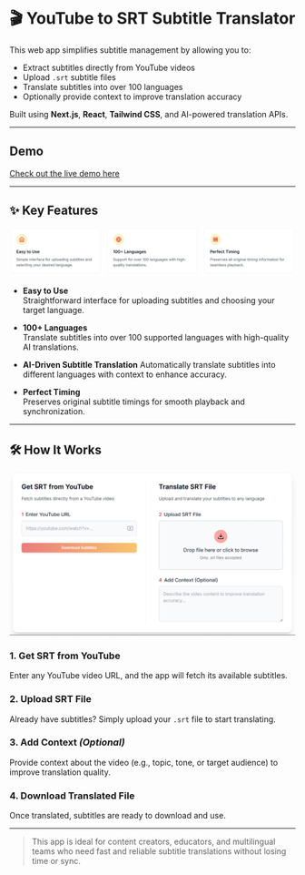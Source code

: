 # 🎬 YouTube to SRT Subtitle Translator

This web app simplifies subtitle management by allowing you to:

- Extract subtitles directly from YouTube videos
- Upload `.srt` subtitle files
- Translate subtitles into over 100 languages
- Optionally provide context to improve translation accuracy

Built using **Next.js**, **React**, **Tailwind CSS**, and AI-powered translation APIs.

---

## Demo

[Check out the live demo here](https://autotranscript-two.vercel.app/)

---

## ✨ Key Features

![Functionalities](./public/functionalities.png)

- **Easy to Use**  
  Straightforward interface for uploading subtitles and choosing your target language.

- **100+ Languages**  
  Translate subtitles into over 100 supported languages with high-quality AI translations.

- **AI-Driven Subtitle Translation**
  Automatically translate subtitles into different languages with context to enhance accuracy.

- **Perfect Timing**  
  Preserves original subtitle timings for smooth playback and synchronization.

---

## 🛠️ How It Works

![Form UI](./public/form.png)

### 1. Get SRT from YouTube
Enter any YouTube video URL, and the app will fetch its available subtitles.

### 2. Upload SRT File
Already have subtitles? Simply upload your `.srt` file to start translating.

### 3. Add Context *(Optional)*
Provide context about the video (e.g., topic, tone, or target audience) to improve translation quality.

### 4. Download Translated File
Once translated, subtitles are ready to download and use.

---

> This app is ideal for content creators, educators, and multilingual teams who need fast and reliable subtitle translations without losing time or sync.

